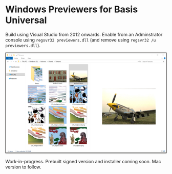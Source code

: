 # Windows Previewers for Basis Universal

Build using Visual Studio from 2012 onwards. Enable from an Adminstrator console using `regsvr32 previewers.dll` (and remove using `regsvr32 /u previewers.dll`).

![Icon and preview pane](preview.png)

Work-in-progress. Prebuilt signed version and installer coming soon. Mac version to follow.
